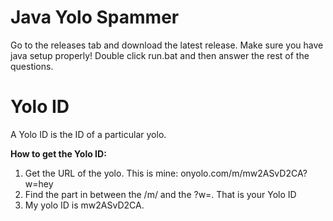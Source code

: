 # Java Yolo Spammer
Go to the releases tab and download the latest release.
Make sure you have java setup properly!
Double click run.bat and then answer the rest of the questions.

# Yolo ID
A Yolo ID is the ID of a particular yolo.

**How to get the Yolo ID:**
1. Get the URL of the yolo. This is mine: onyolo.com/m/mw2ASvD2CA?w=hey
2. Find the part in between the /m/ and the ?w=. That is your Yolo ID
3. My yolo ID is mw2ASvD2CA.
